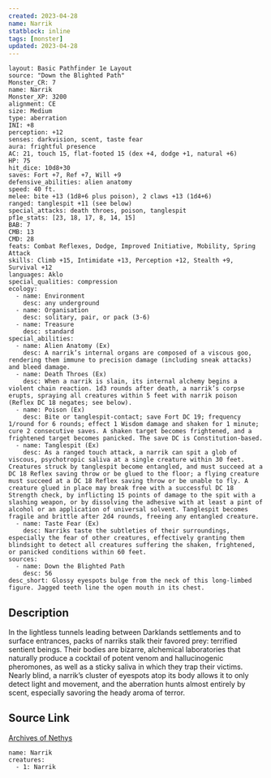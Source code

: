 ```yaml
---
created: 2023-04-28
name: Narrik
statblock: inline
tags: [monster]
updated: 2023-04-28
---
```

```statblock
layout: Basic Pathfinder 1e Layout
source: "Down the Blighted Path"
Monster_CR: 7
name: Narrik
Monster_XP: 3200
alignment: CE
size: Medium
type: aberration
INI: +8
perception: +12
senses: darkvision, scent, taste fear
aura: frightful presence
AC: 21, touch 15, flat-footed 15 (dex +4, dodge +1, natural +6)
HP: 75
hit_dice: 10d8+30
saves: Fort +7, Ref +7, Will +9
defensive_abilities: alien anatomy
speed: 40 ft.
melee: bite +13 (1d8+6 plus poison), 2 claws +13 (1d4+6)
ranged: tanglespit +11 (see below)
special_attacks: death throes, poison, tanglespit
pf1e_stats: [23, 18, 17, 8, 14, 15]
BAB: 7
CMB: 13
CMD: 28
feats: Combat Reflexes, Dodge, Improved Initiative, Mobility, Spring Attack
skills: Climb +15, Intimidate +13, Perception +12, Stealth +9, Survival +12
languages: Aklo
special_qualities: compression
ecology:
  - name: Environment
    desc: any underground
  - name: Organisation
    desc: solitary, pair, or pack (3-6)
  - name: Treasure
    desc: standard
special_abilities:
  - name: Alien Anatomy (Ex)
    desc: A narrik’s internal organs are composed of a viscous goo, rendering them immune to precision damage (including sneak attacks) and bleed damage.
  - name: Death Throes (Ex)
    desc: When a narrik is slain, its internal alchemy begins a violent chain reaction. 1d3 rounds after death, a narrik’s corpse erupts, spraying all creatures within 5 feet with narrik poison (Reflex DC 18 negates; see below).
  - name: Poison (Ex)
    desc: Bite or tanglespit-contact; save Fort DC 19; frequency 1/round for 6 rounds; effect 1 Wisdom damage and shaken for 1 minute; cure 2 consecutive saves. A shaken target becomes frightened, and a frightened target becomes panicked. The save DC is Constitution-based.
  - name: Tanglespit (Ex)
    desc: As a ranged touch attack, a narrik can spit a glob of viscous, psychotropic saliva at a single creature within 30 feet. Creatures struck by tanglespit become entangled, and must succeed at a DC 18 Reflex saving throw or be glued to the floor; a flying creature must succeed at a DC 18 Reflex saving throw or be unable to fly. A creature glued in place may break free with a successful DC 18 Strength check, by inflicting 15 points of damage to the spit with a slashing weapon, or by dissolving the adhesive with at least a pint of alcohol or an application of universal solvent. Tanglespit becomes fragile and brittle after 2d4 rounds, freeing any entangled creature.
  - name: Taste Fear (Ex)
    desc: Narriks taste the subtleties of their surroundings, especially the fear of other creatures, effectively granting them blindsight to detect all creatures suffering the shaken, frightened, or panicked conditions within 60 feet.
sources:
  - name: Down the Blighted Path
    desc: 56
desc_short: Glossy eyespots bulge from the neck of this long-limbed figure. Jagged teeth line the open mouth in its chest.
```
## Description
In the lightless tunnels leading between Darklands settlements and to surface entrances, packs of narriks stalk their favored prey: terrified sentient beings. Their bodies are bizarre, alchemical laboratories that naturally produce a cocktail of potent venom and hallucinogenic pheromones, as well as a sticky saliva in which they trap their victims. Nearly blind, a narrik’s cluster of eyespots atop its body allows it to only detect light and movement, and the aberration hunts almost entirely by scent, especially savoring the heady aroma of terror.
## Source Link
[Archives of Nethys](https://aonprd.com/MonsterDisplay.aspx?ItemName=Narrik)
```encounter-table
name: Narrik
creatures:
  - 1: Narrik
```

